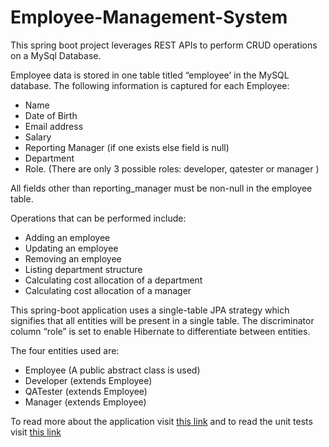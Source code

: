 # Employee-Management-System

This spring boot project leverages REST APIs to perform CRUD operations on a MySql Database.  

Employee data is stored in one table titled “employee’ in the MySQL database. The following information is captured for each Employee:
- Name 
- Date of Birth
- Email address
- Salary
- Reporting Manager (if one exists else field is null)
- Department
- Role. (There are only 3 possible roles: developer, qatester or manager )

All fields other than reporting_manager must be non-null in the employee table.

Operations that can be performed include:
- Adding an employee
- Updating an employee 
- Removing an employee 
- Listing department structure 
- Calculating cost allocation of a department 
- Calculating cost allocation of a manager 
 
This spring-boot application uses a single-table JPA strategy which signifies that all entities will be present in a single table. The discriminator column “role” is set to enable Hibernate to differentiate between entities. 

The four entities used are:
- Employee (A public abstract class is used)
- Developer (extends Employee)
- QATester (extends Employee)
- Manager (extends Employee) 

To read more about the application visit [this link](https://docs.google.com/document/d/14AQ7QjPqkubvIWIGXDvzkTx4fUBtPw74QbIdPp7Bla0/edit?usp=sharing) and to read the unit tests visit [this link](https://docs.google.com/document/d/1fb_LvuIS2DC-7jQ128UvZzP09hQxDUyLfXGA6jDIF8k/edit?usp=sharing)
